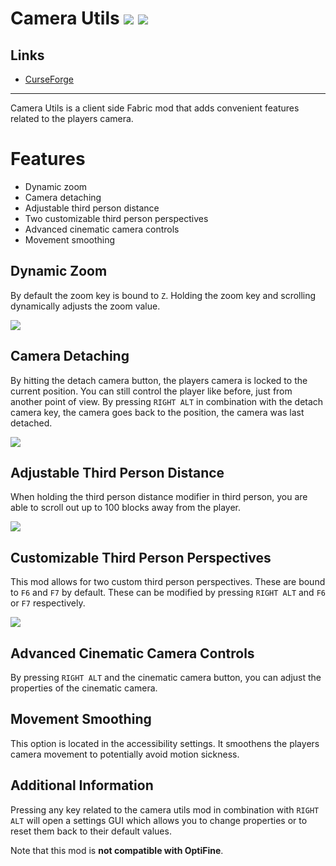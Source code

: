 <!-- modrinth_exclude.start -->

# Camera Utils ![](http://cf.way2muchnoise.eu/full_510234_downloads.svg) ![](http://cf.way2muchnoise.eu/versions/510234.svg)

## Links

- [CurseForge](https://www.curseforge.com/minecraft/mc-mods/camera-utils)

---

<!-- modrinth_exclude.end -->

Camera Utils is a client side Fabric mod that adds convenient features related to the players camera.

# Features

- Dynamic zoom
- Camera detaching
- Adjustable third person distance
- Two customizable third person perspectives
- Advanced cinematic camera controls
- Movement smoothing

## Dynamic Zoom

By default the zoom key is bound to `Z`.
Holding the zoom key and scrolling dynamically adjusts the zoom value.

![](https://media.giphy.com/media/5CA3RhbZLwdWLSnyxn/giphy.gif)

## Camera Detaching

By hitting the detach camera button, the players camera is locked to the current position.
You can still control the player like before, just from another point of view.
By pressing `RIGHT ALT` in combination with the detach camera key, the camera goes back to the position, the camera was last detached.

![](https://media.giphy.com/media/NCHDu1S4XB8Bpee2j5/giphy.gif)

## Adjustable Third Person Distance

When holding the third person distance modifier in third person, you are able to scroll out up to 100 blocks away from the player.

![](https://media.giphy.com/media/3mILufImnwZzagKkMa/giphy.gif)

## Customizable Third Person Perspectives

This mod allows for two custom third person perspectives.
These are bound to `F6` and `F7` by default.
These can be modified by pressing `RIGHT ALT` and `F6` or `F7` respectively.

![](https://media.giphy.com/media/2pM70RylJyXvhuVj4R/giphy.gif)

## Advanced Cinematic Camera Controls

By pressing `RIGHT ALT` and the cinematic camera button, you can adjust the properties of the cinematic camera.

## Movement Smoothing

This option is located in the accessibility settings.
It smoothens the players camera movement to potentially avoid motion sickness.

## Additional Information

Pressing any key related to the camera utils mod in combination with `RIGHT ALT`
will open a settings GUI which allows you to change properties
or to reset them back to their default values.

Note that this mod is **not compatible with OptiFine**.